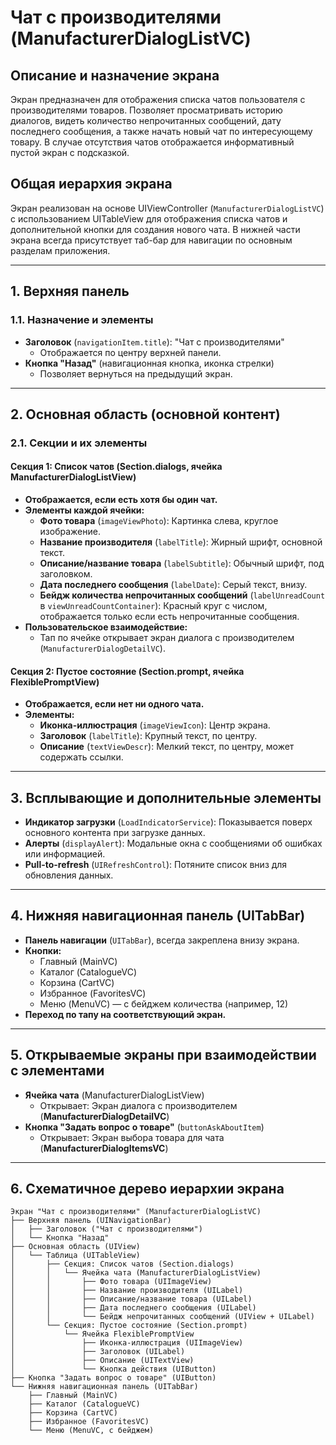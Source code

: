 # Чат с производителями (ManufacturerDialogListVC)

## Описание и назначение экрана
Экран предназначен для отображения списка чатов пользователя с производителями товаров. Позволяет просматривать историю диалогов, видеть количество непрочитанных сообщений, дату последнего сообщения, а также начать новый чат по интересующему товару. В случае отсутствия чатов отображается информативный пустой экран с подсказкой.

## Общая иерархия экрана
Экран реализован на основе UIViewController (`ManufacturerDialogListVC`) с использованием UITableView для отображения списка чатов и дополнительной кнопки для создания нового чата. В нижней части экрана всегда присутствует таб-бар для навигации по основным разделам приложения.

---

## 1. Верхняя панель

### 1.1. Назначение и элементы
- **Заголовок** (`navigationItem.title`): "Чат с производителями"
  - Отображается по центру верхней панели.
- **Кнопка "Назад"** (навигационная кнопка, иконка стрелки)
  - Позволяет вернуться на предыдущий экран.

---

## 2. Основная область (основной контент)

### 2.1. Секции и их элементы

#### Секция 1: Список чатов (Section.dialogs, ячейка ManufacturerDialogListView)
- **Отображается, если есть хотя бы один чат.**
- **Элементы каждой ячейки:**
  - **Фото товара** (`imageViewPhoto`): Картинка слева, круглое изображение.
  - **Название производителя** (`labelTitle`): Жирный шрифт, основной текст.
  - **Описание/название товара** (`labelSubtitle`): Обычный шрифт, под заголовком.
  - **Дата последнего сообщения** (`labelDate`): Серый текст, внизу.
  - **Бейдж количества непрочитанных сообщений** (`labelUnreadCount` в `viewUnreadCountContainer`): Красный круг с числом, отображается только если есть непрочитанные сообщения.
- **Пользовательское взаимодействие:**
  - Тап по ячейке открывает экран диалога с производителем (`ManufacturerDialogDetailVC`).

#### Секция 2: Пустое состояние (Section.prompt, ячейка FlexiblePromptView)
- **Отображается, если нет ни одного чата.**
- **Элементы:**
  - **Иконка-иллюстрация** (`imageViewIcon`): Центр экрана.
  - **Заголовок** (`labelTitle`): Крупный текст, по центру.
  - **Описание** (`textViewDescr`): Мелкий текст, по центру, может содержать ссылки.

---

## 3. Всплывающие и дополнительные элементы

- **Индикатор загрузки** (`LoadIndicatorService`): Показывается поверх основного контента при загрузке данных.
- **Алерты** (`displayAlert`): Модальные окна с сообщениями об ошибках или информацией.
- **Pull-to-refresh** (`UIRefreshControl`): Потяните список вниз для обновления данных.

---

## 4. Нижняя навигационная панель (UITabBar)

- **Панель навигации** (`UITabBar`), всегда закреплена внизу экрана.
- **Кнопки:**
  - Главный (MainVC)
  - Каталог (CatalogueVC)
  - Корзина (CartVC)
  - Избранное (FavoritesVC)
  - Меню (MenuVC) — с бейджем количества (например, 12)
- **Переход по тапу на соответствующий экран.**

---

## 5. Открываемые экраны при взаимодействии с элементами

- **Ячейка чата** (ManufacturerDialogListView)
  - Открывает: Экран диалога с производителем (**ManufacturerDialogDetailVC**)
- **Кнопка "Задать вопрос о товаре"** (`buttonAskAboutItem`)
  - Открывает: Экран выбора товара для чата (**ManufacturerDialogItemsVC**)

---

## 6. Схематичное дерево иерархии экрана

```
Экран "Чат с производителями" (ManufacturerDialogListVC)
├── Верхняя панель (UINavigationBar)
│   ├── Заголовок ("Чат с производителями")
│   └── Кнопка "Назад"
├── Основная область (UIView)
│   └── Таблица (UITableView)
│       ├── Секция: Список чатов (Section.dialogs)
│       │   └── Ячейка чата (ManufacturerDialogListView)
│       │       ├── Фото товара (UIImageView)
│       │       ├── Название производителя (UILabel)
│       │       ├── Описание/название товара (UILabel)
│       │       ├── Дата последнего сообщения (UILabel)
│       │       └── Бейдж непрочитанных сообщений (UIView + UILabel)
│       └── Секция: Пустое состояние (Section.prompt)
│           └── Ячейка FlexiblePromptView
│               ├── Иконка-иллюстрация (UIImageView)
│               ├── Заголовок (UILabel)
│               ├── Описание (UITextView)
│               └── Кнопка действия (UIButton)
├── Кнопка "Задать вопрос о товаре" (UIButton)
└── Нижняя навигационная панель (UITabBar)
    ├── Главный (MainVC)
    ├── Каталог (CatalogueVC)
    ├── Корзина (CartVC)
    ├── Избранное (FavoritesVC)
    └── Меню (MenuVC, с бейджем)
```